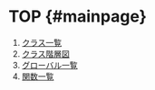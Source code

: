 TOP {#mainpage}
============

1. [クラス一覧](annotated.html)
2. [クラス階層図](inherits.html)
3. [グローバル一覧](globals.html)
4. [関数一覧](functions.html)

